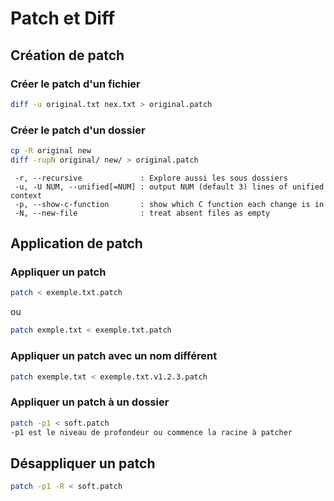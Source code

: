 
# Patch et Diff


## Création de patch

### Créer le patch d'un fichier
```bash
diff -u original.txt nex.txt > original.patch
```

### Créer le patch d'un dossier
```bash
cp -R original new
diff -rupN original/ new/ > original.patch
```
```
 -r, --recursive             : Explore aussi les sous dossiers
 -u, -U NUM, --unified[=NUM] : output NUM (default 3) lines of unified context
 -p, --show-c-function       : show which C function each change is in
 -N, --new-file              : treat absent files as empty
```




## Application de patch

### Appliquer un patch
```bash
patch < exemple.txt.patch
```
ou
```bash
patch exmple.txt < exemple.txt.patch
```

### Appliquer un patch avec un nom différent
```bash
patch exemple.txt < exemple.txt.v1.2.3.patch
```


### Appliquer un patch à un dossier
```bash
patch -p1 < soft.patch
-p1 est le niveau de profondeur ou commence la racine à patcher
```

## Désappliquer un patch
```bash
patch -p1 -R < soft.patch
```
